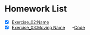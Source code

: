 # Homework List
- [x] [Exercise_02:Name](https://github.com/MinnieWen/computational_physics_N2015301510014/blob/master/exercise_02.md)
- [x] [Exercise_03:Moving Name](http://note.youdao.com/noteshare?id=b131f900ef184183b8dd5818cd90e3fe)
      -[Code](http://note.youdao.com/noteshare?id=a4896196fbab68ccda7ca8a8d865ec69)
